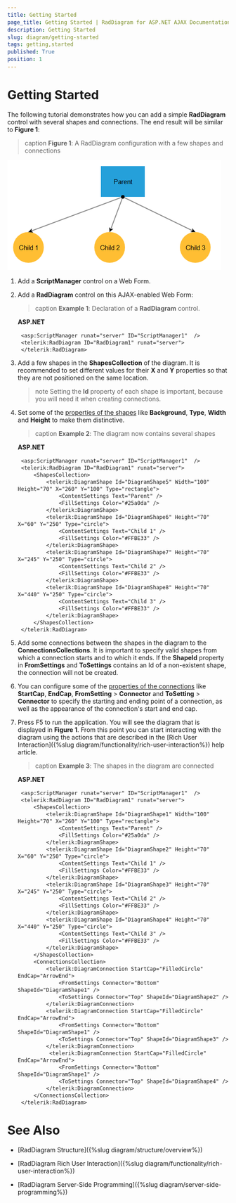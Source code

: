 ```yaml
---
title: Getting Started
page_title: Getting Started | RadDiagram for ASP.NET AJAX Documentation
description: Getting Started
slug: diagram/getting-started
tags: getting,started
published: True
position: 1
---
```


# Getting Started

The following tutorial demonstrates how you can add a simple **RadDiagram** control with several shapes and connections. The end result will be similar to **Figure 1**:

>caption **Figure 1**: A RadDiagram configuration with a few shapes and connections

![diagram-simple-setup](images/diagram-simple-setup.png)

1. Add a **ScriptManager** control on a Web Form.

1. Add a **RadDiagram** control on this AJAX-enabled Web Form: 
	
	>caption **Example 1**: Declaration of a **RadDiagram** control.

	**ASP.NET**

		<asp:ScriptManager runat="server" ID="ScriptManager1"  />
		<telerik:RadDiagram ID="RadDiagram1" runat="server">
		</telerik:RadDiagram>

1. Add a few shapes in the **ShapesCollection** of the diagram. It is recommended to set different values for their **X** and **Y** properties so that they are not positioned on the same location.

	>note Setting the **Id** property of each shape is important, because you will need it when creating connections.

1. Set some of the [properties of the shapes](http://www.telerik.com/help/aspnet-ajax/t_telerik_web_ui_diagramshape.html) like **Background**, **Type**, **Width** and **Height** to make them distinctive.

	>caption **Example 2**: The diagram now contains several shapes

	**ASP.NET**

		<asp:ScriptManager runat="server" ID="ScriptManager1"  />
		<telerik:RadDiagram ID="RadDiagram1" runat="server">
			<ShapesCollection>
				<telerik:DiagramShape Id="DiagramShape5" Width="100" Height="70" X="260" Y="100" Type="rectangle">
					<ContentSettings Text="Parent" />
					<FillSettings Color="#25a0da" />
				</telerik:DiagramShape>
				<telerik:DiagramShape Id="DiagramShape6" Height="70" X="60" Y="250" Type="circle">
					<ContentSettings Text="Child 1" />
					<FillSettings Color="#FFBE33" />
				</telerik:DiagramShape>
				<telerik:DiagramShape Id="DiagramShape7" Height="70" X="245" Y="250" Type="circle">
					<ContentSettings Text="Child 2" />
					<FillSettings Color="#FFBE33" />
				</telerik:DiagramShape>
				<telerik:DiagramShape Id="DiagramShape8" Height="70" X="440" Y="250" Type="circle">
					<ContentSettings Text="Child 3" />
					<FillSettings Color="#FFBE33" />
				</telerik:DiagramShape>
			</ShapesCollection>
		</telerik:RadDiagram>

1. Add some connections between the shapes in the diagram to the **ConnectionsCollections**. It is important to specify valid shapes from which a connection starts and to which it ends. If the **ShapeId** property in **FromSettings** and **ToSettings** contains an Id of a non-existent shape, the connection will not be created.

1. You can configure some of the [properties of the connections](http://www.telerik.com/help/aspnet-ajax/t_telerik_web_ui_diagramconnection.html) like **StartCap**, **EndCap**, **FromSetting** > **Connector** and **ToSetting** > **Connector** to specify the starting and ending point of a connection, as well as the appearance of the connection's start and end cap.

1. Press F5 to run the application. You will see the diagram that is displayed in **Figure 1**. From this point you can start interacting with the diagram using the actions that are described in the [Rich User Interaction]({%slug diagram/functionality/rich-user-interaction%}) help article.

	>caption **Example 3**: The shapes in the diagram are connected

	**ASP.NET**

		<asp:ScriptManager runat="server" ID="ScriptManager1"  />
		<telerik:RadDiagram ID="RadDiagram1" runat="server">
			<ShapesCollection>
				<telerik:DiagramShape Id="DiagramShape1" Width="100" Height="70" X="260" Y="100" Type="rectangle">
					<ContentSettings Text="Parent" />
					<FillSettings Color="#25a0da" />
				</telerik:DiagramShape>
				<telerik:DiagramShape Id="DiagramShape2" Height="70" X="60" Y="250" Type="circle">
					<ContentSettings Text="Child 1" />
					<FillSettings Color="#FFBE33" />
				</telerik:DiagramShape>
				<telerik:DiagramShape Id="DiagramShape3" Height="70" X="245" Y="250" Type="circle">
					<ContentSettings Text="Child 2" />
					<FillSettings Color="#FFBE33" />
				</telerik:DiagramShape>
				<telerik:DiagramShape Id="DiagramShape4" Height="70" X="440" Y="250" Type="circle">
					<ContentSettings Text="Child 3" />
					<FillSettings Color="#FFBE33" />
				</telerik:DiagramShape>
			</ShapesCollection>
			<ConnectionsCollection>
				<telerik:DiagramConnection StartCap="FilledCircle" EndCap="ArrowEnd">
					<FromSettings Connector="Bottom" ShapeId="DiagramShape1" />
					<ToSettings Connector="Top" ShapeId="DiagramShape2" />
				</telerik:DiagramConnection>
				<telerik:DiagramConnection StartCap="FilledCircle" EndCap="ArrowEnd">
					<FromSettings Connector="Bottom" ShapeId="DiagramShape1" />
					<ToSettings Connector="Top" ShapeId="DiagramShape3" />
				</telerik:DiagramConnection>
				 <telerik:DiagramConnection StartCap="FilledCircle" EndCap="ArrowEnd">
					<FromSettings Connector="Bottom" ShapeId="DiagramShape1" />
					<ToSettings Connector="Top" ShapeId="DiagramShape4" />
				</telerik:DiagramConnection>
			</ConnectionsCollection>
		</telerik:RadDiagram>

# See Also

 * [RadDiagram Structure]({%slug diagram/structure/overview%})

 * [RadDiagram Rich User Interaction]({%slug diagram/functionality/rich-user-interaction%})

 * [RadDiagram Server-Side Programming]({%slug diagram/server-side-programming%})